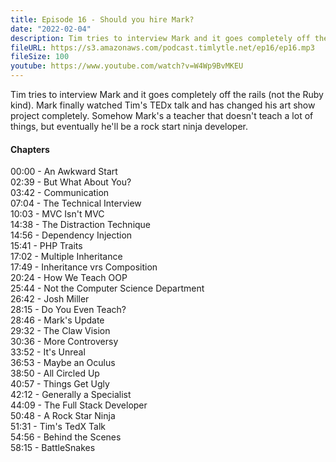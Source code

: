```yaml
---
title: Episode 16 - Should you hire Mark?
date: "2022-02-04"
description: Tim tries to interview Mark and it goes completely off the rails (not the Ruby kind). Mark finally watched Tim's TEDx talk and has changed his art show project completely. Somehow Mark's a teacher that doesn't teach a lot of things, but eventually he'll be a rock start ninja developer.
fileURL: https://s3.amazonaws.com/podcast.timlytle.net/ep16/ep16.mp3
fileSize: 100
youtube: https://www.youtube.com/watch?v=W4Wp9BvMKEU
---
```


Tim tries to interview Mark and it goes completely off the rails (not the Ruby kind). Mark finally watched Tim's TEDx talk and has changed his art show project completely. Somehow Mark's a teacher that doesn't teach a lot of things, but eventually he'll be a rock start ninja developer.

#### Chapters

00:00 - An Awkward Start  
02:39 - But What About You?  
03:42 - Communication  
07:04 - The Technical Interview  
10:03 - MVC Isn't MVC  
14:38 - The Distraction Technique  
14:56 - Dependency Injection  
15:41 - PHP Traits  
17:02 - Multiple Inheritance  
17:49 - Inheritance vrs Composition  
20:24 - How We Teach OOP  
25:44 - Not the Computer Science Department  
26:42 - Josh Miller  
28:15 - Do You Even Teach?  
28:46 - Mark's Update  
29:32 - The Claw Vision  
30:36 - More Controversy  
33:52 - It's Unreal  
36:53 - Maybe an Oculus  
38:50 - All Circled Up  
40:57 - Things Get Ugly  
42:12 - Generally a Specialist  
44:09 - The Full Stack Developer  
50:48 - A Rock Star Ninja  
51:31 - Tim's TedX Talk  
54:56 - Behind the Scenes  
58:15 - BattleSnakes  
